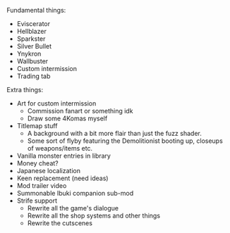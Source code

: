 Fundamental things:
 - Eviscerator
 - Hellblazer
 - Sparkster
 - Silver Bullet
 - Ynykron
 - Wallbuster
 - Custom intermission
 - Trading tab

Extra things:
 - Art for custom intermission
   - Commission fanart or something idk
   - Draw some 4Komas myself
 - Titlemap stuff
   - A background with a bit more flair than just the fuzz shader.
   - Some sort of flyby featuring the Demolitionist booting up, closeups of
     weapons/items etc.
 - Vanilla monster entries in library
 - Money cheat?
 - Japanese localization
 - Keen replacement (need ideas)
 - Mod trailer video
 - Summonable Ibuki companion sub-mod
 - Strife support
   - Rewrite all the game's dialogue
   - Rewrite all the shop systems and other things
   - Rewrite the cutscenes
